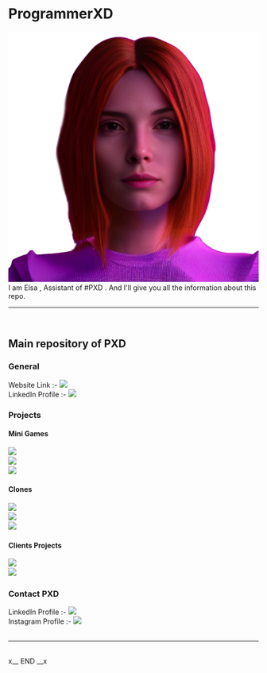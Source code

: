 # ProgrammerXD
<!-- <img src="./assets/img/DALL-E/assistant.webp"> -->
![Assistant Image](https://raw.githubusercontent.com/realpxd/ProgrammerXD/main/assets/img/DALL-E/assistant.webp)
<br>
<span> I am Elsa , Assistant of #PXD .  And I'll give you all the information about this repo. </span>
<br><hr><br>
<h2>Main repository of PXD</h2>

<h3> General  </h3>
<span> Website Link :- </span> <a href="https://realpxd.github.io/ProgrammerXD/"> <img src="https://img.shields.io/badge/Official_Website-ProgrammerXD-orange" ></a> <br>
<!-- <span> Certificates :- </span> <a href="https://realpxd.github.io/ProgrammerXD/Certificates.html"> <img src="https://img.shields.io/badge/Certificates-ProgrammerXD-blue" ></a><br> -->
<span> LinkedIn Profile :- </span> <a href="https://www.linkedin.com/in/programmerxd"> <img src="https://img.shields.io/badge/LinkedIN-Resume-blue" ></a><br>

<h3> Projects </h3>
<h4> Mini Games </h4> 
<a href="https://realpxd.github.io/Squid-Game"> <img src="https://img.shields.io/badge/Play-Squid_game-orange" ></a><br>
<a href="https://realpxd.github.io/RoadToInfinity"> <img src="https://img.shields.io/badge/Play-Road_to_Infinity-orange" ></a><br>
<a href="https://realpxd.github.io/Rocket-Doge"> <img src="https://img.shields.io/badge/Play-Rocket_Doge-orange" ></a><br>

<h4> Clones </h4>
<a href="https://realpxd.github.io/Instagram-Clone-Beta"> <img src="https://img.shields.io/badge/Instagram-Visit-orange" ></a> <br>
<a href="https://realpxd.github.io/ProgrammerXD/TelegramUi"> <img src="https://img.shields.io/badge/Telegram-Visit-orange" ></a> <br>
<a href="https://spotify-clone-phi-puce.vercel.app/"> <img src="https://img.shields.io/badge/Spotify-Listen-orange" ></a> <br>

<h4> Clients Projects </h4>
<a href="https://ufolinux.tk"> <img src="https://img.shields.io/badge/UFOLINUX-Go-blur" ></a> <br>
<a href="https://realpxd.github.io/s-ecom-project/"> <img src="https://img.shields.io/badge/Ecommerce-Store-blur" ></a> <br>
<!-- <a href="https://realpxd.github.io/Hn24/"> <img src="https://img.shields.io/badge/HN24-Go-blur" ></a> <br> -->

<h3> Contact PXD </h3>
<span> LinkedIn Profile :- </span> <a href="https://www.linkedin.com/in/programmerxd"> <img src="https://img.shields.io/badge/LinkedIN-Go-blue" ></a><br>
<span> Instagram Profile :- </span> <a href="https://www.instagram.com/programmerxd"> <img src="https://img.shields.io/badge/Instagram-Go-blue" ></a><br>
<br>
<hr>
<br>
<span> x__ END __x </span> 